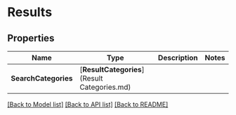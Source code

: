 # Results

## Properties

Name | Type | Description | Notes
------------ | ------------- | ------------- | -------------
**SearchCategories** | [**ResultCategories**](Result Categories.md) |  | 

[[Back to Model list]](../README.md#documentation-for-models) [[Back to API list]](../README.md#documentation-for-api-endpoints) [[Back to README]](../README.md)


